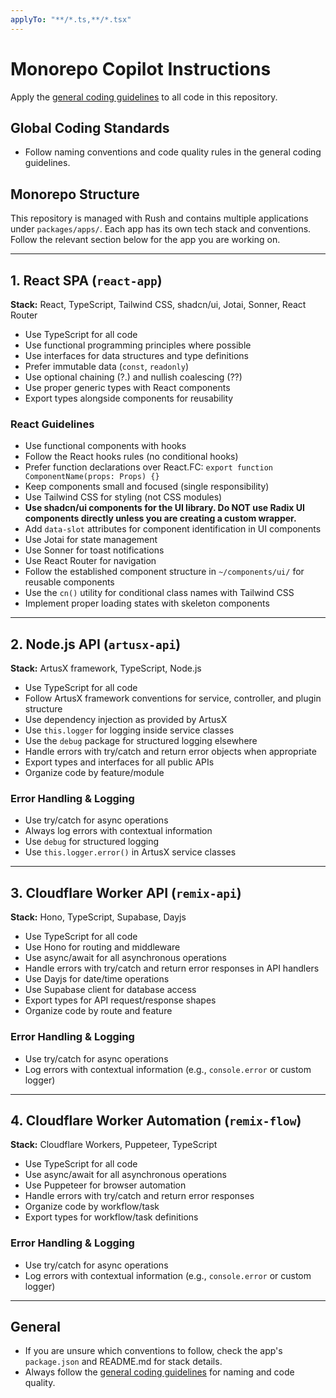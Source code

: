 ```yaml
---
applyTo: "**/*.ts,**/*.tsx"
---
```

# Monorepo Copilot Instructions

Apply the [general coding guidelines](.github/instructions/general-coding.instructions.md) to all code in this repository.

## Global Coding Standards
- Follow naming conventions and code quality rules in the general coding guidelines.


## Monorepo Structure
This repository is managed with Rush and contains multiple applications under `packages/apps/`. Each app has its own tech stack and conventions. Follow the relevant section below for the app you are working on.

---

## 1. React SPA (`react-app`)
**Stack:** React, TypeScript, Tailwind CSS, shadcn/ui, Jotai, Sonner, React Router

- Use TypeScript for all code
- Use functional programming principles where possible
- Use interfaces for data structures and type definitions
- Prefer immutable data (`const`, `readonly`)
- Use optional chaining (?.) and nullish coalescing (??)
- Use proper generic types with React components
- Export types alongside components for reusability

### React Guidelines
- Use functional components with hooks
- Follow the React hooks rules (no conditional hooks)
- Prefer function declarations over React.FC: `export function ComponentName(props: Props) {}`
- Keep components small and focused (single responsibility)
- Use Tailwind CSS for styling (not CSS modules)
- **Use shadcn/ui components for the UI library. Do NOT use Radix UI components directly unless you are creating a custom wrapper.**
- Add `data-slot` attributes for component identification in UI components
- Use Jotai for state management
- Use Sonner for toast notifications
- Use React Router for navigation
- Follow the established component structure in `~/components/ui/` for reusable components
- Use the `cn()` utility for conditional class names with Tailwind CSS
- Implement proper loading states with skeleton components

---

## 2. Node.js API (`artusx-api`)
**Stack:** ArtusX framework, TypeScript, Node.js

- Use TypeScript for all code
- Follow ArtusX framework conventions for service, controller, and plugin structure
- Use dependency injection as provided by ArtusX
- Use `this.logger` for logging inside service classes
- Use the `debug` package for structured logging elsewhere
- Handle errors with try/catch and return error objects when appropriate
- Export types and interfaces for all public APIs
- Organize code by feature/module

### Error Handling & Logging
- Use try/catch for async operations
- Always log errors with contextual information
- Use `debug` for structured logging
- Use `this.logger.error()` in ArtusX service classes

---

## 3. Cloudflare Worker API (`remix-api`)
**Stack:** Hono, TypeScript, Supabase, Dayjs

- Use TypeScript for all code
- Use Hono for routing and middleware
- Use async/await for all asynchronous operations
- Handle errors with try/catch and return error responses in API handlers
- Use Dayjs for date/time operations
- Use Supabase client for database access
- Export types for API request/response shapes
- Organize code by route and feature

### Error Handling & Logging
- Use try/catch for async operations
- Log errors with contextual information (e.g., `console.error` or custom logger)

---

## 4. Cloudflare Worker Automation (`remix-flow`)
**Stack:** Cloudflare Workers, Puppeteer, TypeScript

- Use TypeScript for all code
- Use async/await for all asynchronous operations
- Use Puppeteer for browser automation
- Handle errors with try/catch and return error responses
- Organize code by workflow/task
- Export types for workflow/task definitions

### Error Handling & Logging
- Use try/catch for async operations
- Log errors with contextual information (e.g., `console.error` or custom logger)

---

## General
- If you are unsure which conventions to follow, check the app's `package.json` and README.md for stack details.
- Always follow the [general coding guidelines](./general-coding.instructions.md) for naming and code quality.                    
